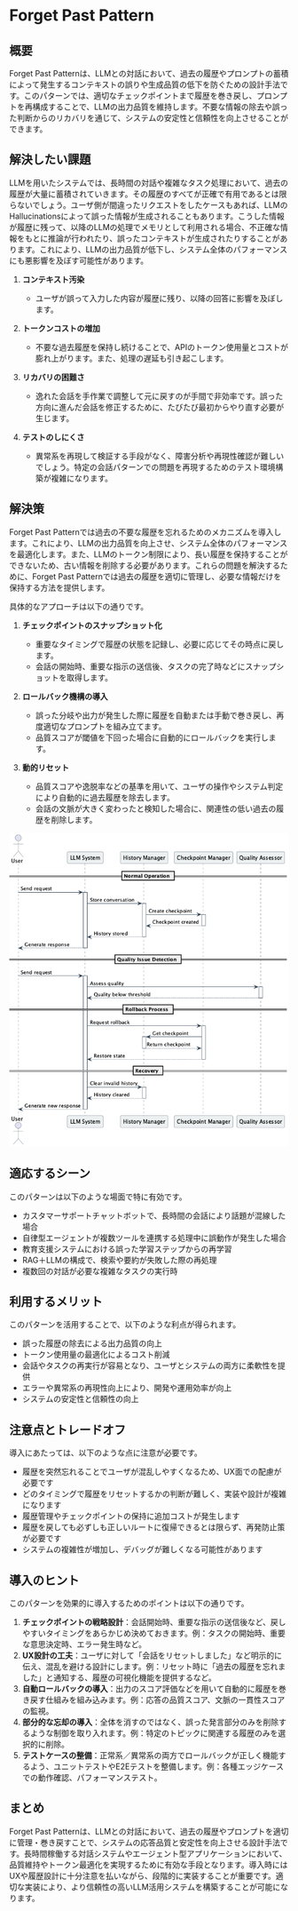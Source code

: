 # Forget Past Pattern

## 概要

Forget Past Patternは、LLMとの対話において、過去の履歴やプロンプトの蓄積によって発生するコンテキストの誤りや生成品質の低下を防ぐための設計手法です。このパターンでは、適切なチェックポイントまで履歴を巻き戻し、プロンプトを再構成することで、LLMの出力品質を維持します。不要な情報の除去や誤った判断からのリカバリを通じて、システムの安定性と信頼性を向上させることができます。

## 解決したい課題

LLMを用いたシステムでは、長時間の対話や複雑なタスク処理において、過去の履歴が大量に蓄積されていきます。その履歴のすべてが正確で有用であるとは限らないでしょう。ユーザ側が間違ったリクエストをしたケースもあれば、LLMのHallucinationsによって誤った情報が生成されることもあります。こうした情報が履歴に残って、以降のLLMの処理でメモリとして利用される場合、不正確な情報をもとに推論が行われたり、誤ったコンテキストが生成されたりすることがあります。これにより、LLMの出力品質が低下し、システム全体のパフォーマンスにも悪影響を及ぼす可能性があります。

1. **コンテキスト汚染**
   - ユーザが誤って入力した内容が履歴に残り、以降の回答に影響を及ぼします。

2. **トークンコストの増加**
   - 不要な過去履歴を保持し続けることで、APIのトークン使用量とコストが膨れ上がります。また、処理の遅延も引き起こします。

3. **リカバリの困難さ**
   - 逸れた会話を手作業で調整して元に戻すのが手間で非効率です。誤った方向に進んだ会話を修正するために、たびたび最初からやり直す必要が生じます。

4. **テストのしにくさ**
   - 異常系を再現して検証する手段がなく、障害分析や再現性確認が難しいでしょう。特定の会話パターンでの問題を再現するためのテスト環境構築が複雑になります。

## 解決策

Forget Past Patternでは過去の不要な履歴を忘れるためのメカニズムを導入します。これにより、LLMの出力品質を向上させ、システム全体のパフォーマンスを最適化します。また、LLMのトークン制限により、長い履歴を保持することができないため、古い情報を削除する必要があります。これらの問題を解決するために、Forget Past Patternでは過去の履歴を適切に管理し、必要な情報だけを保持する方法を提供します。

具体的なアプローチは以下の通りです。

1. **チェックポイントのスナップショット化**
   - 重要なタイミングで履歴の状態を記録し、必要に応じてその時点に戻します。
   - 会話の開始時、重要な指示の送信後、タスクの完了時などにスナップショットを取得します。

2. **ロールバック機構の導入**
   - 誤った分岐や出力が発生した際に履歴を自動または手動で巻き戻し、再度適切なプロンプトを組み立てます。
   - 品質スコアが閾値を下回った場合に自動的にロールバックを実行します。

3. **動的リセット**
   - 品質スコアや逸脱率などの基準を用いて、ユーザの操作やシステム判定により自動的に過去履歴を除去します。
   - 会話の文脈が大きく変わったと検知した場合に、関連性の低い過去の履歴を削除します。

![img](uml/images/forget_past_pattern_sequence.png)

## 適応するシーン

このパターンは以下のような場面で特に有効です。

- カスタマーサポートチャットボットで、長時間の会話により話題が混線した場合
- 自律型エージェントが複数ツールを連携する処理中に誤動作が発生した場合
- 教育支援システムにおける誤った学習ステップからの再学習
- RAG＋LLMの構成で、検索や要約が失敗した際の再処理
- 複数回の対話が必要な複雑なタスクの実行時

## 利用するメリット

このパターンを活用することで、以下のような利点が得られます。

- 誤った履歴の除去による出力品質の向上
- トークン使用量の最適化によるコスト削減
- 会話やタスクの再実行が容易となり、ユーザとシステムの両方に柔軟性を提供
- エラーや異常系の再現性向上により、開発や運用効率が向上
- システムの安定性と信頼性の向上

## 注意点とトレードオフ

導入にあたっては、以下のような点に注意が必要です。

- 履歴を突然忘れることでユーザが混乱しやすくなるため、UX面での配慮が必要です
- どのタイミングで履歴をリセットするかの判断が難しく、実装や設計が複雑になります
- 履歴管理やチェックポイントの保持に追加コストが発生します
- 履歴を戻しても必ずしも正しいルートに復帰できるとは限らず、再発防止策が必要です
- システムの複雑性が増加し、デバッグが難しくなる可能性があります

## 導入のヒント

このパターンを効果的に導入するためのポイントは以下の通りです。

1. **チェックポイントの戦略設計**：会話開始時、重要な指示の送信後など、戻しやすいタイミングをあらかじめ決めておきます。例：タスクの開始時、重要な意思決定時、エラー発生時など。
2. **UX設計の工夫**：ユーザに対して「会話をリセットしました」など明示的に伝え、混乱を避ける設計にします。例：リセット時に「過去の履歴を忘れました」と通知する、履歴の可視化機能を提供するなど。
3. **自動ロールバックの導入**：出力のスコア評価などを用いて自動的に履歴を巻き戻す仕組みを組み込みます。例：応答の品質スコア、文脈の一貫性スコアの監視。
4. **部分的な忘却の導入**：全体を消すのではなく、誤った発言部分のみを削除するような制御を取り入れます。例：特定のトピックに関連する履歴のみを選択的に削除。
5. **テストケースの整備**：正常系／異常系の両方でロールバックが正しく機能するよう、ユニットテストやE2Eテストを整備します。例：各種エッジケースでの動作確認、パフォーマンステスト。

## まとめ

Forget Past Patternは、LLMとの対話において、過去の履歴やプロンプトを適切に管理・巻き戻すことで、システムの応答品質と安定性を向上させる設計手法です。長時間稼働する対話システムやエージェント型アプリケーションにおいて、品質維持やトークン最適化を実現するために有効な手段となります。導入時にはUXや履歴設計に十分注意を払いながら、段階的に実装することが重要です。適切な実装により、より信頼性の高いLLM活用システムを構築することが可能になります。
